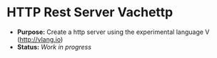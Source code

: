 # HTTP Rest Server Vachettp

- __Purpose:__ Create a http server using the experimental language V (<http://vlang.io>)
- __Status:__ *Work in progress*
